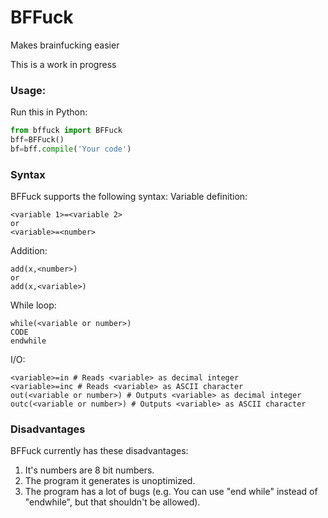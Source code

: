 # BFFuck
 Makes brainfucking easier

This is a work in progress

### Usage:
Run this in Python:
```python
from bffuck import BFFuck
bff=BFFuck()
bf=bff.compile('Your code')
```

### Syntax
BFFuck supports the following syntax:
Variable definition:
```
<variable 1>=<variable 2>
or
<variable>=<number>
```

Addition:
```
add(x,<number>)
or
add(x,<variable>)
```

While loop:
```
while(<variable or number>)
CODE
endwhile
```

I/O:
```
<variable>=in # Reads <variable> as decimal integer
<variable>=inc # Reads <variable> as ASCII character
out(<variable or number>) # Outputs <variable> as decimal integer
outc(<variable or number>) # Outputs <variable> as ASCII character
```
### Disadvantages
BFFuck currently has these disadvantages:
1. It's numbers are 8 bit numbers.
2. The program it generates is unoptimized.
3. The program has a lot of bugs (e.g. You can use "end while" instead of "endwhile", but that shouldn't be allowed).

